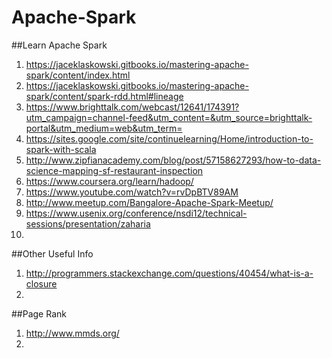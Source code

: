 # Apache-Spark
##Learn Apache Spark
1. https://jaceklaskowski.gitbooks.io/mastering-apache-spark/content/index.html
2. https://jaceklaskowski.gitbooks.io/mastering-apache-spark/content/spark-rdd.html#lineage
3. https://www.brighttalk.com/webcast/12641/174391?utm_campaign=channel-feed&utm_content=&utm_source=brighttalk-portal&utm_medium=web&utm_term=
4. https://sites.google.com/site/continuelearning/Home/introduction-to-spark-with-scala
5. http://www.zipfianacademy.com/blog/post/57158627293/how-to-data-science-mapping-sf-restaurant-inspection
6. https://www.coursera.org/learn/hadoop/
7. https://www.youtube.com/watch?v=rvDpBTV89AM
8. http://www.meetup.com/Bangalore-Apache-Spark-Meetup/
9. https://www.usenix.org/conference/nsdi12/technical-sessions/presentation/zaharia
10. 


##Other Useful Info
1. http://programmers.stackexchange.com/questions/40454/what-is-a-closure
2. 


##Page Rank
1. http://www.mmds.org/
2. 
